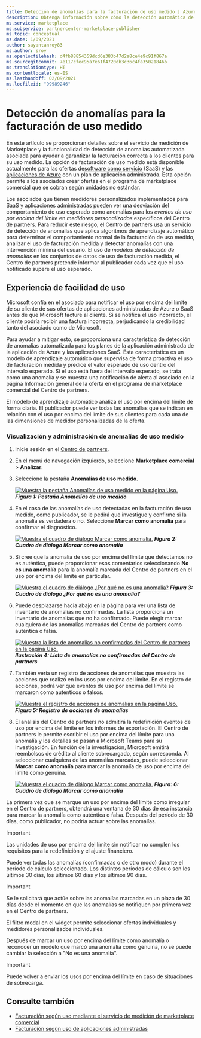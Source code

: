 ```yaml
---
title: Detección de anomalías para la facturación de uso medido | Azure Marketplace
description: Obtenga información sobre cómo la detección automática de anomalías para la facturación de uso medido ayuda a asegurarse de que se facture correctamente a los clientes para el uso medido de la oferta de marketplace comercial.
ms.service: marketplace
ms.subservice: partnercenter-marketplace-publisher
ms.topic: conceptual
ms.date: 1/09/2021
author: sayantanroy83
ms.author: sroy
ms.openlocfilehash: d4fb88854359dcd6e383b47d2a8ce4e9c91f867a
ms.sourcegitcommit: 7e117cfec95a7e61f4720db3c36c4fa35021846b
ms.translationtype: HT
ms.contentlocale: es-ES
ms.lasthandoff: 02/09/2021
ms.locfileid: "99989246"
---
```

# <a name="anomaly-detection-for-metered-billing"></a>Detección de anomalías para la facturación de uso medido

En este artículo se proporcionan detalles sobre el servicio de medición de Marketplace y la funcionalidad de detección de anomalías automatizada asociada para ayudar a garantizar la facturación correcta a los clientes para su uso medido. La opción de facturación de uso medido está disponible actualmente para las ofertas de[software como servicio](plan-saas-offer.md) (SaaS) y las [aplicaciones de Azure](plan-azure-application-offer.md#types-of-plans) con un plan de aplicación administrada. Esta opción permite a los asociados crear ofertas en el programa de marketplace comercial que se cobran según unidades no estándar.

Los asociados que tienen medidores personalizados implementados para SaaS y aplicaciones administradas pueden ver una desviación del comportamiento de uso esperado como anomalías para los _eventos de uso por encima del límite_ en _medidores personalizados_ específicos del Centro de partners. Para reducir este riesgo, el Centro de partners usa un servicio de detección de anomalías que aplica algoritmos de aprendizaje automático para determinar el comportamiento normal de la facturación de uso medido, analizar el uso de facturación medida y detectar anomalías con una intervención mínima del usuario. El uso de _modelos de detección de anomalías_ en los conjuntos de datos de uso de facturación medida, el Centro de partners pretende informar al publicador cada vez que el uso notificado supere el uso esperado.

## <a name="usability-experience"></a>Experiencia de facilidad de uso

Microsoft confía en el asociado para notificar el uso por encima del límite de su cliente de sus ofertas de aplicaciones administradas de Azure o SaaS antes de que Microsoft facture al cliente. Si se notifica el uso incorrecto, el cliente podría recibir una factura incorrecta, perjudicando la credibilidad tanto del asociado como de Microsoft.

Para ayudar a mitigar esto, se proporciona una característica de detección de anomalías automatizada para los planes de la aplicación administrada de la aplicación de Azure y las aplicaciones SaaS. Esta característica es un modelo de aprendizaje automático que supervisa de forma proactiva el uso de facturación medida y predice el valor esperado de uso dentro del intervalo esperado. Si el uso está fuera del intervalo esperado, se trata como una anomalía y se muestra una notificación de alerta al asociado en la página Información general de la oferta en el programa de marketplace comercial del Centro de partners.

El modelo de aprendizaje automático analiza el uso por encima del límite de forma diaria. El publicador puede ver todas las anomalías que se indican en relación con el uso por encima del límite de sus clientes para cada una de las dimensiones de medidor personalizadas de la oferta.

### <a name="view-and-manage-metered-usage-anomalies"></a>Visualización y administración de anomalías de uso medido

1. Inicie sesión en el [Centro de partners](https://partner.microsoft.com/dashboard/home).
1. En el menú de navegación izquierdo, seleccione **Marketplace comercial** > **Analizar**.
1. Seleccione la pestaña **Anomalías de uso medido**.

    [![Muestra la pestaña Anomalías de uso medido en la página Uso.](./media/anomaly-detection/metered-usage-anomalies.png)](./media/anomaly-detection/metered-usage-anomalies.png#lightbox)
    ***Figura 1: Pestaña Anomalías de uso medido***

1. En el caso de las anomalías de uso detectadas en la facturación de uso medido, como publicador, se le pedirá que investigue y confirme si la anomalía es verdadera o no. Seleccione **Marcar como anomalía** para confirmar el diagnóstico.

     [![Muestra el cuadro de diálogo Marcar como anomalía.](./media/anomaly-detection/mark-as-anomaly.png)](./media/anomaly-detection/mark-as-anomaly.png#lightbox)
    ***Figura 2: Cuadro de diálogo Marcar como anomalía***

1. Si cree que la anomalía de uso por encima del límite que detectamos no es auténtica, puede proporcionar esos comentarios seleccionando **No es una anomalía** para la anomalía marcada del Centro de partners en el uso por encima del límite en particular.

    [![Muestra el cuadro de diálogo ¿Por qué no es una anomalía?](./media/anomaly-detection/why-is-it-not-an-anomaly.png)](./media/anomaly-detection/why-is-it-not-an-anomaly.png#lightbox)
    ***Figura 3: Cuadro de diálogo ¿Por qué no es una anomalía?***

1. Puede desplazarse hacia abajo en la página para ver una lista de inventario de anomalías no confirmadas. La lista proporciona un inventario de anomalías que no ha confirmado. Puede elegir marcar cualquiera de las anomalías marcadas del Centro de partners como auténtica o falsa.

   [![Muestra la lista de anomalías no confirmadas del Centro de partners en la página Uso.](./media/anomaly-detection/unacknowledged-anomalies.png)](./media/anomaly-detection/unacknowledged-anomalies.png#lightbox)
    ***Ilustración 4: Lista de anomalías no confirmadas del Centro de partners***

1. También vería un registro de acciones de anomalías que muestra las acciones que realizó en los usos por encima del límite. En el registro de acciones, podrá ver qué eventos de uso por encima del límite se marcaron como auténticos o falsos.

   [![Muestra el registro de acciones de anomalías en la página Uso.](./media/anomaly-detection/anomaly-action-log.png)](./media/anomaly-detection/anomaly-action-log.png#lightbox)
   ***Figura 5: Registro de acciones de anomalías***

1. El análisis del Centro de partners no admitirá la redefinición eventos de uso por encima del límite en los informes de exportación. El Centro de partners le permite escribir el uso por encima del límite para una anomalía y los detalles se pasan a Microsoft Teams para su investigación. En función de la investigación, Microsoft emitirá reembolsos de crédito al cliente sobrecargado, según corresponda. Al seleccionar cualquiera de las anomalías marcadas, puede seleccionar **Marcar como anomalía** para marcar la anomalía de uso por encima del límite como genuina.

   [![Muestra el cuadro de diálogo Marcar como anomalía.](./media/anomaly-detection/new-reported-usage.png)](./media/anomaly-detection/new-reported-usage.png#lightbox)
   ***Figura: 6: Cuadro de diálogo Marcar como anomalía***

La primera vez que se marque un uso por encima del límite como irregular en el Centro de partners, obtendrá una ventana de 30 días de esa instancia para marcar la anomalía como auténtica o falsa. Después del período de 30 días, como publicador, no podría actuar sobre las anomalías.

> [!IMPORTANT]
> Las unidades de uso por encima del límite sin notificar no cumplen los requisitos para la redefinición y el ajuste financiero.

Puede ver todas las anomalías (confirmadas o de otro modo) durante el período de cálculo seleccionado. Los distintos períodos de cálculo son los últimos 30 días, los últimos 60 días y los últimos 90 días.

> [!IMPORTANT]
> Se le solicitará que actúe sobre las anomalías marcadas en un plazo de 30 días desde el momento en que las anomalías se notifiquen por primera vez en el Centro de partners.

El filtro modal en el widget permite seleccionar ofertas individuales y medidores personalizados individuales.

Después de marcar un uso por encima del límite como anomalía o reconocer un modelo que marcó una anomalía como genuina, no se puede cambiar la selección a "No es una anomalía".

> [!IMPORTANT]
> Puede volver a enviar los usos por encima del límite en caso de situaciones de sobrecarga.

## <a name="see-also"></a>Consulte también
- [Facturación según uso mediante el servicio de medición de marketplace comercial](./partner-center-portal/saas-metered-billing.md)
- [Facturación según uso de aplicaciones administradas](./partner-center-portal/azure-app-metered-billing.md)

